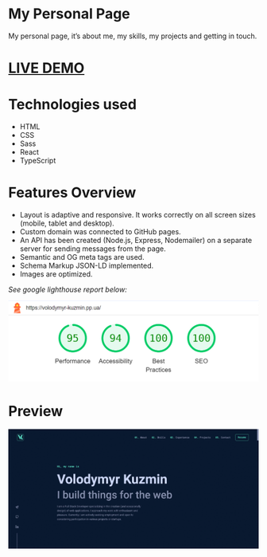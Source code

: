 # My Personal Page

<p>My personal page, it’s about me, my skills, my projects and getting in touch.</p>
<h1><a href="https://volodymyr-kuzmin.pp.ua/">LIVE DEMO</a></h1>

# Technologies used

<ul>
  <li>HTML</li>
  <li>CSS</li>
  <li>Sass</li>
  <li>React</li>
  <li>TypeScript</li>
</ul>

# Features Overview

<ul>
  <li>Layout is adaptive and responsive. It works correctly on all screen sizes (mobile, tablet and desktop).</li>
  <li>Custom domain was connected to GitHub pages.</li>
  <li>An API has been created (Node.js, Express, Nodemailer) on a separate server for sending messages from the page.</li>
  <li>Semantic and OG meta tags are used.</li>
  <li>Schema Markup JSON-LD implemented.</li>
  <li>Images are optimized.</li>
</ul>

<p><em>See google lighthouse report below:</em></p>

<p align="center">
  <img src="https://github.com/vlkzmn/volodymyr_kuzmin_vite/raw/main/public/img/lightHouseGoogle.png" width="700px" alt="My Personal Page lighthouse">
</p>

# Preview

<p align="center">
  <img src="https://github.com/vlkzmn/volodymyr_kuzmin_vite/raw/main/public/img/preview.gif" alt="My Personal Page GIF">
</p>
